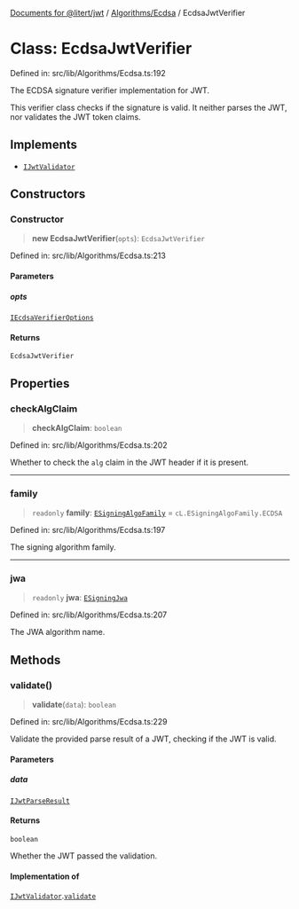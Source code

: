 [Documents for @litert/jwt](../../../index.md) / [Algorithms/Ecdsa](../index.md) / EcdsaJwtVerifier

# Class: EcdsaJwtVerifier

Defined in: src/lib/Algorithms/Ecdsa.ts:192

The ECDSA signature verifier implementation for JWT.

This verifier class checks if the signature is valid.
It neither parses the JWT, nor validates the JWT token claims.

## Implements

- [`IJwtValidator`](../../../Types/interfaces/IJwtValidator.md)

## Constructors

### Constructor

> **new EcdsaJwtVerifier**(`opts`): `EcdsaJwtVerifier`

Defined in: src/lib/Algorithms/Ecdsa.ts:213

#### Parameters

##### opts

[`IEcdsaVerifierOptions`](../interfaces/IEcdsaVerifierOptions.md)

#### Returns

`EcdsaJwtVerifier`

## Properties

### checkAlgClaim

> **checkAlgClaim**: `boolean`

Defined in: src/lib/Algorithms/Ecdsa.ts:202

Whether to check the `alg` claim in the JWT header if it is present.

***

### family

> `readonly` **family**: [`ESigningAlgoFamily`](../../../Constants/enumerations/ESigningAlgoFamily.md) = `cL.ESigningAlgoFamily.ECDSA`

Defined in: src/lib/Algorithms/Ecdsa.ts:197

The signing algorithm family.

***

### jwa

> `readonly` **jwa**: [`ESigningJwa`](../../../Constants/enumerations/ESigningJwa.md)

Defined in: src/lib/Algorithms/Ecdsa.ts:207

The JWA algorithm name.

## Methods

### validate()

> **validate**(`data`): `boolean`

Defined in: src/lib/Algorithms/Ecdsa.ts:229

Validate the provided parse result of a JWT, checking if the JWT is valid.

#### Parameters

##### data

[`IJwtParseResult`](../../../Types/interfaces/IJwtParseResult.md)

#### Returns

`boolean`

Whether the JWT passed the validation.

#### Implementation of

[`IJwtValidator`](../../../Types/interfaces/IJwtValidator.md).[`validate`](../../../Types/interfaces/IJwtValidator.md#validate)
